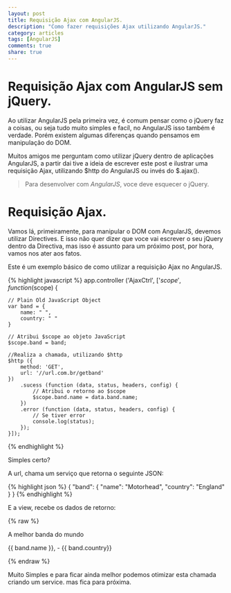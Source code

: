 ```yaml
---
layout: post
title: Requisição Ajax com AngularJS.
description: "Como fazer requisições Ajax utilizando AngularJS."
category: articles
tags: [AngularJS]
comments: true
share: true
---
```


# Requisição Ajax com AngularJS sem jQuery.
Ao utilizar AngularJS pela primeira vez, é comum pensar como o jQuery faz a coisas, ou seja tudo muito simples e facíl, no AngularJS isso também é verdade. Porém existem algumas diferenças quando pensamos em manipulação do DOM.

Muitos amigos me perguntam como utilizar jQuery dentro de aplicações AngularJS, a partir dai tive a ideia de escrever este post e ilustrar uma requisição Ajax, utilizando $http do AngularJS ou invés do $.ajax().

> Para desenvolver com *AngularJS*, voce deve esquecer o jQuery.

# Requisição Ajax.
Vamos lá, primeiramente, para manipular o DOM com AngularJS, devemos utilizar Directives. E isso não quer dizer que voce vai escrever o seu jQuery dentro da Directiva, mas isso é assunto para um próximo post, por hora, vamos nos ater aos fatos.

Este é um exemplo básico de como utilizar a requisição Ajax no AngularJS.

{% highlight javascript %}
    app.controller ('AjaxCtrl', ['$scope', function ($scope) {

    // Plain Old JavaScript Object
    var band = {
        name: " ",
        country: " "
    }

    // Atribui $scope ao objeto JavaScript
    $scope.band = band;

    //Realiza a chamada, utilizando $http
    $http ({
        method: 'GET',
        url: '//url.com.br/getband'
    })
        .sucess (function (data, status, headers, config) {
            // Atribui o retorno ao $scope
            $scope.band.name = data.band.name;
        })
        .error (function (data, status, headers, config) {
            // Se tiver error
            console.log(status);
        });
    }]);
{% endhighlight %}

Simples certo?

A url, chama um serviço que retorna o seguinte JSON:

{% highlight json %}
    {
    "band": {
        "name": "Motorhead",
        "country": "England"
        }
    }
{% endhighlight %}

E a view, recebe os dados de retorno:

{% raw %}
    <div ng-controller="AjaxCtrl">
        <p>A melhor banda do mundo</p>
        <p>{{ band.name }}, - {{ band.country}}</p>
    </div>
{% endraw %}

Muito Simples e para ficar ainda melhor podemos otimizar esta chamada criando um service. mas fica para próxima.  
